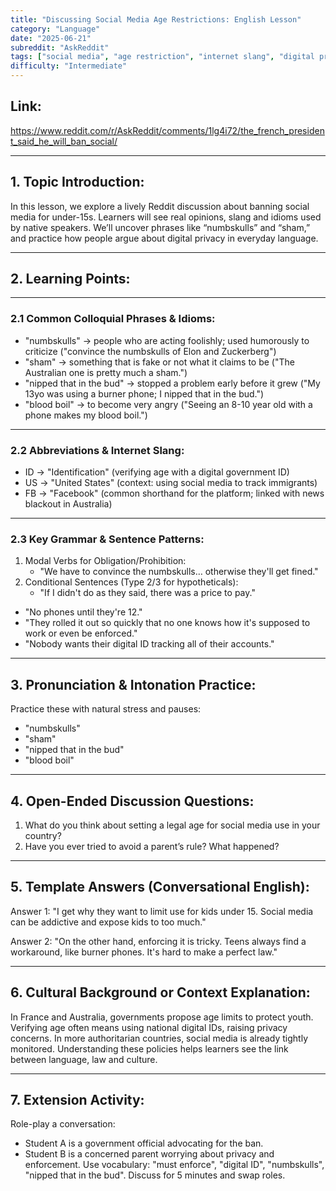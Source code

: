 ```yaml
---
title: "Discussing Social Media Age Restrictions: English Lesson"
category: "Language"
date: "2025-06-21"
subreddit: "AskReddit"
tags: ["social media", "age restriction", "internet slang", "digital privacy"]
difficulty: "Intermediate"
---
```


## Link:
https://www.reddit.com/r/AskReddit/comments/1lg4i72/the_french_president_said_he_will_ban_social/

---
## 1. Topic Introduction:
In this lesson, we explore a lively Reddit discussion about banning social media for under-15s. Learners will see real opinions, slang and idioms used by native speakers. We’ll uncover phrases like “numbskulls” and “sham,” and practice how people argue about digital privacy in everyday language.

---
## 2. Learning Points:

---
### 2.1 Common Colloquial Phrases & Idioms:
- "numbskulls" → people who are acting foolishly; used humorously to criticize ("convince the numbskulls of Elon and Zuckerberg")
- "sham" → something that is fake or not what it claims to be ("The Australian one is pretty much a sham.")
- "nipped that in the bud" → stopped a problem early before it grew ("My 13yo was using a burner phone; I nipped that in the bud.")
- "blood boil" → to become very angry ("Seeing an 8-10 year old with a phone makes my blood boil.")

---
### 2.2 Abbreviations & Internet Slang:
- ID → "Identification" (verifying age with a digital government ID)
- US → "United States" (context: using social media to track immigrants)
- FB → "Facebook" (common shorthand for the platform; linked with news blackout in Australia)

---
### 2.3 Key Grammar & Sentence Patterns:
1. Modal Verbs for Obligation/Prohibition:
   - "We have to convince the numbskulls… otherwise they'll get fined."
2. Conditional Sentences (Type 2/3 for hypotheticals):
   - "If I didn't do as they said, there was a price to pay."

- "No phones until they're 12."
- "They rolled it out so quickly that no one knows how it's supposed to work or even be enforced."
- "Nobody wants their digital ID tracking all of their accounts."

---
## 3. Pronunciation & Intonation Practice:
Practice these with natural stress and pauses:

- "numbskulls"
- "sham"
- "nipped that in the bud"
- "blood boil"

---
## 4. Open-Ended Discussion Questions:
1. What do you think about setting a legal age for social media use in your country?
2. Have you ever tried to avoid a parent’s rule? What happened?

---
## 5. Template Answers (Conversational English):
Answer 1:
"I get why they want to limit use for kids under 15. Social media can be addictive and expose kids to too much."

Answer 2:
"On the other hand, enforcing it is tricky. Teens always find a workaround, like burner phones. It's hard to make a perfect law."

---
## 6. Cultural Background or Context Explanation:
In France and Australia, governments propose age limits to protect youth. Verifying age often means using national digital IDs, raising privacy concerns. In more authoritarian countries, social media is already tightly monitored. Understanding these policies helps learners see the link between language, law and culture.

---
## 7. Extension Activity:
Role-play a conversation:
- Student A is a government official advocating for the ban.
- Student B is a concerned parent worrying about privacy and enforcement.
Use vocabulary: "must enforce", "digital ID", "numbskulls", "nipped that in the bud".
Discuss for 5 minutes and swap roles.
